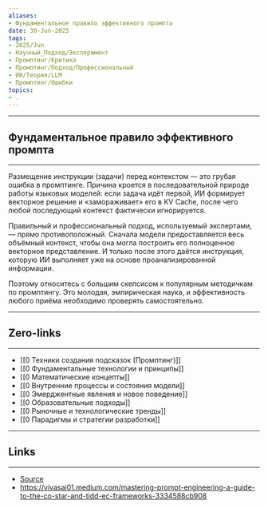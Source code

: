 ```yaml
---
aliases: 
- Фундаментальное правило эффективного промпта 
date: 30-Jun-2025
tags:
- 2025/Jun
- Научный_Подход/Эксперимент
- Промптинг/Критика
- Промптинг/Подход/Профессиональный
- ИИ/Теория/LLM
- Промптинг/Ошибки
topics:
- .
---
```

-----
##  Фундаментальное правило эффективного промпта 
-----
Размещение инструкции (задачи) перед контекстом — это грубая ошибка в промптинге. Причина кроется в последовательной природе работы языковых моделей: если задача идёт первой, ИИ формирует векторное решение и «замораживает» его в KV Cache, после чего любой последующий контекст фактически игнорируется.

Правильный и профессиональный подход, используемый экспертами, — прямо противоположный. Сначала модели предоставляется весь объёмный контекст, чтобы она могла построить его полноценное векторное представление. И только после этого даётся инструкция, которую ИИ выполняет уже на основе проанализированной информации.

Поэтому относитесь с большим скепсисом к популярным методичкам по промптингу. Это молодая, эмпирическая наука, и эффективность любого приёма необходимо проверять самостоятельно.

---
## Zero-links
---
- [[0 Техники создания подсказок (Промптинг)]]
- [[0 Фундаментальные технологии и принципы]]
- [[0 Математические концепты]]
- [[0 Внутренние процессы и состояния модели]]
- [[0 Эмерджентные явления и новое поведение]]
- [[0 Образовательные подходы]]
-  [[0 Рыночные и технологические тренды]]
- [[0 Парадигмы и стратегии разработки]]

---
## Links
---
- [Source](https://t.me/turboproject/1775)
- https://vivasai01.medium.com/mastering-prompt-engineering-a-guide-to-the-co-star-and-tidd-ec-frameworks-3334588cb908